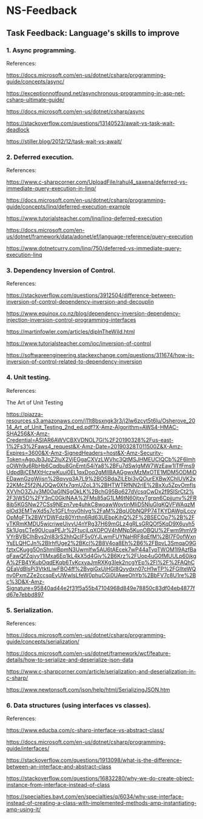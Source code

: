 # NS-Feedback
## Task Feedback: Language's skills to improve

### 1. Async programming.

References:

https://docs.microsoft.com/en-us/dotnet/csharp/programming-guide/concepts/async/

https://exceptionnotfound.net/asynchronous-programming-in-asp-net-csharp-ultimate-guide/

https://docs.microsoft.com/en-us/dotnet/csharp/async

https://stackoverflow.com/questions/13140523/await-vs-task-wait-deadlock

https://stiller.blog/2012/12/task-wait-vs-await/

### 2. Deferred execution.

References:

https://www.c-sharpcorner.com/UploadFile/rahul4_saxena/deferred-vs-immediate-query-execution-in-linq/

https://docs.microsoft.com/en-us/dotnet/csharp/programming-guide/concepts/linq/deferred-execution-example

https://www.tutorialsteacher.com/linq/linq-deferred-execution

https://docs.microsoft.com/en-us/dotnet/framework/data/adonet/ef/language-reference/query-execution

https://www.dotnetcurry.com/linq/750/deferred-vs-immediate-query-execution-linq


### 3. Dependency Inversion of Control.

References:

https://stackoverflow.com/questions/3912504/difference-between-inversion-of-control-dependency-inversion-and-decouplin

https://www.equinox.co.nz/blog/dependency-inversion-dependency-injection-inversion-control-programming-interfaces

https://martinfowler.com/articles/dipInTheWild.html

https://www.tutorialsteacher.com/ioc/inversion-of-control

https://softwareengineering.stackexchange.com/questions/311674/how-is-inversion-of-control-related-to-dependency-inversion

### 4. Unit testing.

References:

The Art of Unit Testing

https://piazza-resources.s3.amazonaws.com/j11t8bsxngk3r3/j2lw6zcyt5t6lu/Osherove_2014_Art_of_Unit_Testing_2nd_ed.pdf?X-Amz-Algorithm=AWS4-HMAC-SHA256&X-Amz-Credential=ASIAR6AWVCBXVDNOL7GI%2F20190328%2Fus-east-1%2Fs3%2Faws4_request&X-Amz-Date=20190328T011500Z&X-Amz-Expires=3600&X-Amz-SignedHeaders=host&X-Amz-Security-Token=AgoJb3JpZ2luX2VjEGgaCXVzLWVhc3QtMSJHMEUCIQCb%2F6lmhoOWh9u6RbHb6Cqdbu8GnEmti54iYa8%2BFu7dSwIgMW7WzEaw1ITfFms9UdpdBjCEMXtHczwKuui0EL1qxDoq2gMIIBAAGgwxMzMxOTE1MDM5ODMiDEDawnGzgWjisn%2Bqvyq3A7L9%2BOSBdaZlLEbi3vQOurEXBwXChlUVK2x22KMcZ5f2jNJOQw0Xfx7qmUZoL3%2BHTWTRfNN2rlE%2BxXu5ZpvOmfIsXVVhO3ZjJv3M0OaGlNSgOkLK%2BchG95Bo627dVcsqCwDx2f9SISrCt2%2F3jW5D%2FY3nC0GklNAA%2FMs85aG1LM6tN60jtxyTgrpn6Cpjjunv%2FR8jb5KGSNw27CSs9NEzn7ye4uhkC8woawWovtinMIiD5NluGlqKQVFWAqzMolOd3EMTwXd5s7c1GFLfrov0hIvg%2FaM%2BqU0bNQPP74TKYDAWgiLccyOpMgFTk2BWYDWFdz80Yrthn6Rd63UEbpKihQ%2F%2BSECOp7%2B%2FyTKRmKMDU5wjcriweUivvU4nYRg37H69mGLz4gRLsGRQOf5KqD9X6uyh5Sk1UgsCTe90UcuaPEJr%2FtucjLqXOPOV4hMNp5KuoOBQU%2Fwm9hmV9VYrBVBCIhBvs2nl83rS2hhQcIF5y0YJLwmFUYNaHRF8qEfM%2BI7F0ofWxnYsELQHCJn%2BIrhfUge2%2BKcl%2B8V4oa8Eh%2B6%2FBpvL3SmqaO9GfztxCKugg5OnShmlIBpmN3UwmIfw5AU6tAEcek7wP44aTypTWOM1l9AzfBaqFawQfZqjvy11IMxa6Eq1kL4kX5d4Giv%2B6Krz%2FUop4uG0fMUULp60jkgA%2FB4YKubOqdEKqb6TvKcxyaJmRXKg3Iek2ncgYEp%2Fl%2F%2FAQhCQEaVdBlsPi3VtktLiwFBO4ff%2BvgiGxUjHGl8Qyydxn07cH1wTP%2FGllteWQny0PxmZZe2ccsqEyUWwIsLfeW0phuCGi0UAweOhYb%2BbFV7c8U1re%2Bc%3D&X-Amz-Signature=95840ad44e2f31f5a55b47104968d849e78850c83df04eb4877fd67e7ebbd897

### 5. Serialization.

References:

https://docs.microsoft.com/en-us/dotnet/csharp/programming-guide/concepts/serialization/

https://docs.microsoft.com/en-us/dotnet/framework/wcf/feature-details/how-to-serialize-and-deserialize-json-data

https://www.c-sharpcorner.com/article/serialization-and-deserialization-in-c-sharp/

https://www.newtonsoft.com/json/help/html/SerializingJSON.htm

### 6. Data structures (using interfaces vs classes).

References:

https://www.educba.com/c-sharp-interface-vs-abstract-class/

https://docs.microsoft.com/en-us/dotnet/csharp/programming-guide/interfaces/

https://stackoverflow.com/questions/1913098/what-is-the-difference-between-an-interface-and-abstract-class

https://stackoverflow.com/questions/16832280/why-we-do-create-object-instance-from-interface-instead-of-class

https://specialties.bayt.com/en/specialties/q/6034/why-use-interface-instead-of-creating-a-class-with-implemented-methods-amp-instantiating-amp-using-it/

